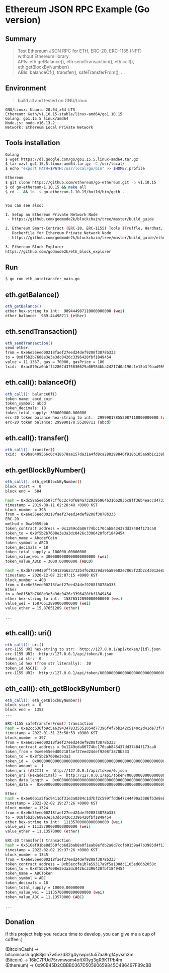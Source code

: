 # Ethereum JSON RPC Example (Go version)


Summary
----------
> Test Ethereum JSON RPC for ETH, ERC-20, ERC-1155 (NFT) </br>
> without Ethereum library. </br>
> APIs: eth.getBalance(), eth.sendTransaction(), eth.call(), eth.getBlockByNumber() </br>
> ABIs: balanceOf(), transfer(), safeTransferFrom(), ... </br>


Environment
----------
> build all and tested on GNU/Linux

    GNU/Linux: Ubuntu 20.04_x64 LTS
    Ethereum: Geth/v1.10.15-stable/linux-amd64/go1.10.15
    Golang: go1.15.5 linux/amd64
    Node.js: node-v16.13.2
    Network: Ethereum Local Private Network


Tools installation
----------
```sh
Golang
$ wget https://dl.google.com/go/go1.15.5.linux-amd64.tar.gz
$ tar xzvf go1.15.5.linux-amd64.tar.gz -C /usr/local/
$ echo "export PATH=$PATH:/usr/local/go/bin" >> $HOME/.profile

Ethereum
$ git clone https://github.com/ethereum/go-ethereum.git -b v1.10.15
$ cd go-ethereum-1.10.15 && make all
$ cd .. && ln -s go-ethereum-1.10.15/build/bin/geth .


You can see also:

1. Setup an Ethereum Private Network Node
 - https://github.com/godmode2k/blockchain/tree/master/build_guide

2. Ethereum Smart-Contract (ERC-20, ERC-1155) Tools (Truffle, Hardhat, Foundry), Create & Deploy,
   Dockerfile for Ethereum Private Network Node
 - https://github.com/godmode2k/blockchain/tree/master/build_guide/ethereum

3. Ethereum Block Explorer
https://github.com/godmode2k/eth_block_explorer
```


Run
----------
```sh
$ go run eth_autotransfer_main.go
```


eth.getBalance()
----------
```sh
eth_getBalance()
ether hex-string to int:  989444987110000000000 (wei)
ether balance:  989.44498711 (ether)
```


eth.sendTransaction()
----------
```sh
eth_sendTransaction()
send ether:
from = 0xe6e55eed00218faef27eed24def9208f3878b333
to = 0x8f5b2b7608e3e3a3dc0426c3396420fbf1849454
value = 11.1357, gas = 70000, gasPrice = 100
txid:  0xac870ca0abff42862d375636629a06984bba24217d0a196c1e15b3f9aad969b9
```


eth.call(): balanceOf()
----------
```sh
eth_call(): balanceOf()
token name: abcd_coin
token_symbol: abcd
token_decimals: 18
token_total_supply: 300000000.000000
erc-20 token balance hex-string to int:  299990178552087110000000000 (wei)
erc-20 token balance: 299990178.55208711 (abcd)
```


eth.call(): transfer()
----------
```sh
eth_call(): transfer()
txid:  0x9ba6409566c0c418678aa157da31a4fd8ca280298846f918b105a69b1c238be1
```


eth.getBlockByNumber()
----------
```sh
eth_call(): eth_getBlockByNumber()
block start =  0
block end =  584

hash = 0xdc58a5ee5507cff6c2c7df684a73293959646316b2835c8ff36b4eaccd4731af
timestamp = 2019-08-11 02:28:48 +0900 KST
block_number = 398
from = 0xe6e55eed00218faef27eed24def9208f3878b333
ERC-20
method = 0xa9059cbb
token_contract address = 0x1249cda86774bc170cab843437dd37484f173ca8
token_to = 0x8f5b2b7608e3e3a3dc0426c3396420fbf1849454
token_name = AbcdefCoin
token_symbol = ABCD
token_decimals = 18
token_total_supply = 100000.00000000
token_value_wei = 3000000000000000000000 (wei)
token_value_ABCD = 3000.00000000 (ABCD)

hash = 0xdb7799420ff7b9129a623732b4f620229da9ba89682e7865f23b2c43012e8a5f
timestamp = 2020-12-07 22:07:15 +0900 KST
block_number = 408
from = 0xe6e55eed00218faef27eed24def9208f3878b333
Ether
to = 0x8f5b2b7608e3e3a3dc0426c3396420fbf1849454
ether hex-string to int:  15876512890000000000 (wei)
value_wei = 15876512890000000000 (wei)
value_ether = 15.87651289 (ether)

...
```


eth.call(): uri()
----------
```sh
eth_call(): uri()
erc-1155 URI hex-string to str:  http://127.0.0.1/api/token/{id}.json
erc-1155 URI:  http://127.0.0.1/api/token/0.json
token_id str:  0
token_id hex (from str literally):  30
token_id ASCII:  0
erc-1155 URI:  http://127.0.0.1/api/token/0000000000000000000000000000000000000000000000000000000000000030.json
```


eth_call(): eth_getBlockByNumber()
----------
```sh
eth_call(): eth_getBlockByNumber()
block start =  0
block end =  1353
...

ERC-1155 safeTransferFrom() transaction
hash = 0xa2cc536fb9c5a63943478335351054d77396f4f7bb242c5140c2d41de73f76c6
timestamp = 2022-01-31 23:50:53 +0900 KST
block_number = 397
from = 0xe6e55eed00218faef27eed24def9208f3878b333
token_contract address = 0x1249cda86774bc170cab843437dd37484f173ca8
token_from = 0xe6e55eed00218faef27eed24def9208f3878b333
token_to = 0x8f5b2b7608e3e3a3
token_id =  0x0000000000000000000000000000000000000000000000000000000000000000
token_amount =  1
token_uri (ASCII) =  http://127.0.0.1/api/token/0.json
token_uri (Hexadecimal) =  http://127.0.0.1/api/token/0000000000000000000000000000000000000000000000000000000000000030.json
token_data_length =  0x00000000000000000000000000000000000000000000000000000000000000a0
token_data =  0x0000000000000000000000000000000000000000000000000000000000000000

Ether
hash = 0x6e06b1a5fac9411df31e3a0204c1d7bf2c599ffdd647c44490a3386fb3e8eb44
timestamp = 2022-02-02 19:27:26 +0900 KST
block_number = 1324
from = 0xe6e55eed00218faef27eed24def9208f3878b333
to = 0x8f5b2b7608e3e3a3dc0426c3396420fbf1849454
ether hex-string to int:  11135700000000000000 (wei)
value_wei = 11135700000000000000 (wei)
value_ether = 11.13570000 (ether)

ERC-20 transfer() transaction
hash = 0x516ef91be8d560fcb6d2bab8a0f1eab8efdb2a8d7ccfb0159a47b3985d4f13e6
timestamp = 2022-02-02 19:37:26 +0900 KST
block_number = 1345
from = 0xe6e55eed00218faef27eed24def9208f3878b333
token_contract address = 0xb5accfe1b7a59317a9f5a100dc1105ed66b2058c
token_to = 0x8f5b2b7608e3e3a3dc0426c3396420fbf1849454
token_name = ABCToken
token_symbol = ABC
token_decimals = 18
token_total_supply = 10000.00000000
token_value_wei = 11135700000000000000 (wei)
token_value_ABC = 11.13570000 (ABC)

...
```



## Donation
If this project help you reduce time to develop, you can give me a cup of coffee :)

(BitcoinCash) -> bitcoincash:qqls8jsln7w5vzd32g4yrwprstu57aa8rgf4yvsm3m <br>
(Bitcoin) -> 16kC7PUd75rvmwom4oftXRyg3gR9KTPb4m <br>
(Ethereum) -> 0x90B45D2CBBB0367D50590659845C486497F89cBB <br>


